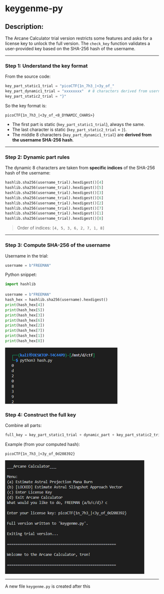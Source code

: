 # **keygenme-py**

## **Description:**

The Arcane Calculator trial version restricts some features and asks for a license key to unlock the full version. The `check_key` function validates a user-provided key based on the SHA-256 hash of the username.

---

### **Step 1: Understand the key format**

From the source code:

```python
key_part_static1_trial = "picoCTF{1n_7h3_|<3y_of_"
key_part_dynamic1_trial = "xxxxxxxx"  # 8 characters derived from username hash
key_part_static2_trial = "}"
```

So the key format is:

```
picoCTF{1n_7h3_|<3y_of_<8_DYNAMIC_CHARS>}
```

* The first part is static (`key_part_static1_trial`), always the same.
* The last character is static (`key_part_static2_trial` = `}`).
* The middle 8 characters (`key_part_dynamic1_trial`) are **derived from the username SHA-256 hash**.

---

### **Step 2: Dynamic part rules**

The dynamic 8 characters are taken from **specific indices** of the SHA-256 hash of the username:

```python
hashlib.sha256(username_trial).hexdigest()[4]
hashlib.sha256(username_trial).hexdigest()[5]
hashlib.sha256(username_trial).hexdigest()[3]
hashlib.sha256(username_trial).hexdigest()[6]
hashlib.sha256(username_trial).hexdigest()[2]
hashlib.sha256(username_trial).hexdigest()[7]
hashlib.sha256(username_trial).hexdigest()[1]
hashlib.sha256(username_trial).hexdigest()[8]
```

> Order of indices: `[4, 5, 3, 6, 2, 7, 1, 8]`

---

### **Step 3: Compute SHA-256 of the username**

Username in the trial:

```python
username = b"FREEMAN"
```

Python snippet:

```python
import hashlib

username = b"FREEMAN"
hash_hex = hashlib.sha256(username).hexdigest()
print(hash_hex[4])
print(hash_hex[5])
print(hash_hex[3])
print(hash_hex[6])
print(hash_hex[2])
print(hash_hex[7])
print(hash_hex[1])
print(hash_hex[8])
```

![hash](./img/hash.png)





### **Step 4: Construct the full key**

Combine all parts:

```python
full_key = key_part_static1_trial + dynamic_part + key_part_static2_trial
```

Example (from your computed hash):

```
picoCTF{1n_7h3_|<3y_of_0d208392}
```

![result](./img/result.png)

---

A new file `keygenme.py` is created after this
